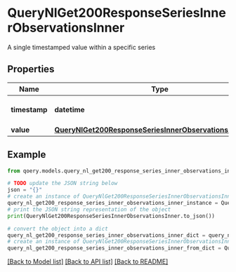 # QueryNlGet200ResponseSeriesInnerObservationsInner

A single timestamped value within a specific series

## Properties

Name | Type | Description | Notes
------------ | ------------- | ------------- | -------------
**timestamp** | **datetime** | Timestamp of the observation | 
**value** | [**QueryNlGet200ResponseSeriesInnerObservationsInnerValue**](QueryNlGet200ResponseSeriesInnerObservationsInnerValue.md) |  | 

## Example

```python
from qoery.models.query_nl_get200_response_series_inner_observations_inner import QueryNlGet200ResponseSeriesInnerObservationsInner

# TODO update the JSON string below
json = "{}"
# create an instance of QueryNlGet200ResponseSeriesInnerObservationsInner from a JSON string
query_nl_get200_response_series_inner_observations_inner_instance = QueryNlGet200ResponseSeriesInnerObservationsInner.from_json(json)
# print the JSON string representation of the object
print(QueryNlGet200ResponseSeriesInnerObservationsInner.to_json())

# convert the object into a dict
query_nl_get200_response_series_inner_observations_inner_dict = query_nl_get200_response_series_inner_observations_inner_instance.to_dict()
# create an instance of QueryNlGet200ResponseSeriesInnerObservationsInner from a dict
query_nl_get200_response_series_inner_observations_inner_from_dict = QueryNlGet200ResponseSeriesInnerObservationsInner.from_dict(query_nl_get200_response_series_inner_observations_inner_dict)
```
[[Back to Model list]](../README.md#documentation-for-models) [[Back to API list]](../README.md#documentation-for-api-endpoints) [[Back to README]](../README.md)



